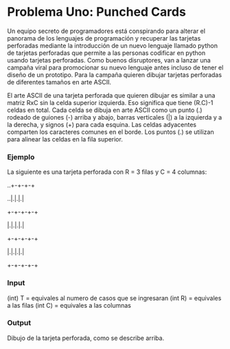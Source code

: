 # Problema Uno: Punched Cards
Un equipo secreto de programadores está conspirando para alterar el panorama de los lenguajes de programación y recuperar las tarjetas
perforadas mediante la introducción de un nuevo lenguaje llamado python de tarjetas perforadas que permite a las personas
codificar en python usando tarjetas perforadas. 
Como buenos disruptores, van a lanzar una campaña viral para promocionar su nuevo lenguaje antes incluso de tener el diseño 
de un prototipo. Para la campaña quieren dibujar tarjetas perforadas de diferentes tamaños en arte ASCII.

El arte ASCII de una tarjeta perforada que quieren dibujar es similar a una matriz RxC sin la celda superior izquierda.
Eso significa que tiene (R.C)-1 celdas en total. Cada celda se dibuja en arte ASCII como un punto (.) rodeado de guiones
(-) arriba y abajo, barras verticales (|) a la izquierda y a la derecha, y signos (+) para cada esquina. Las celdas adyacentes
comparten los caracteres comunes en el borde. Los puntos (.) se utilizan para alinear las celdas en la fila superior.

### Ejemplo
La siguiente es una tarjeta perforada con R = 3 filas y C = 4 columnas:

..+-+-+-+

..|.|.|.|

+-+-+-+-+

|.|.|.|.|

+-+-+-+-+

|.|.|.|.|

+-+-+-+-+

### Input
(int) T = equivales al numero de casos que se ingresaran
(int R) = equivales a las filas
(int C) = equivales a las columnas

### Output
Dibujo de la tarjeta perforada, como se describe arriba.